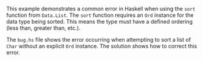 This example demonstrates a common error in Haskell when using the `sort` function from `Data.List`. The `sort` function requires an `Ord` instance for the data type being sorted. This means the type must have a defined ordering (less than, greater than, etc.).

The `bug.hs` file shows the error occurring when attempting to sort a list of `Char` without an explicit `Ord` instance. The solution shows how to correct this error. 